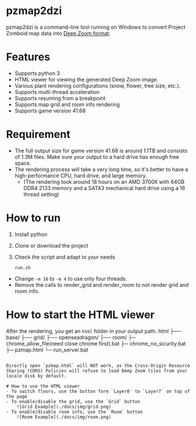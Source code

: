 # pzmap2dzi
pzmap2dzi is a command-line tool running on Windows to convert Project Zomboid map data into [Deep Zoom format](https://en.wikipedia.org/wiki/Deep_Zoom).

# Features

- Supports python 3
- HTML viewer for viewing the generated Deep Zoom image.
- Various plant rendering configurations (snow, flower, tree size, etc.).
- Supports multi-thread acceleration
- Supports resuming from a breakpoint
- Supports map grid and room info rendering
- Supports game version 41.68

# Requirement
- The full output size for game version 41.68 is around 1.1TB and consists of 1.3M files. Make sure your output to a hard drive has enough free space.
- The rendering process will take a very long time, so it's better to have a high-performance CPU, hard drive, and large memory. 
    - (The rendering took around 18 hours on an AMD 3700X with 64GB DDR4 2133 memory and a SATA3 mechanical hard drive using a 16 thread setting)

# How to run

1. Install python
2. Clone or download the project
3. Check the script and adapt to your needs

    `run.sh`

- Change `-m 16` to `-m 4` to use only four threads.
- Remove the calls to render\_grid and render\_room to not render grid and room info.

# How to start the HTML viewer
After the rendering, you get an `html` folder in your output path.
html
├── base/
├── grid/
├── openseadragon/
├── room/
├─ chrome\_allow\_file(need close chrome first).bat
├─ chrome\_no\_sicurity.bat
├─ pzmap.html
└─ run\_server.bat
```

Directly open `pzmap.html` will NOT work, as the Cross-Origin Resource Sharing (CORS) Policies will refuse to load Deep Zoom tiles from your locale disk by default.

# How to use the HTML viewer
- To switch floors, use the button form `Layer0` to `Layer7` on top of the page
- To enable/disable the grid, use the `Grid` button
    ![Grid Example](./docs/img/grid.png)
- To enable/disable room info, use the `Room` button
    ![Room Example](./docs/img/room.png)
